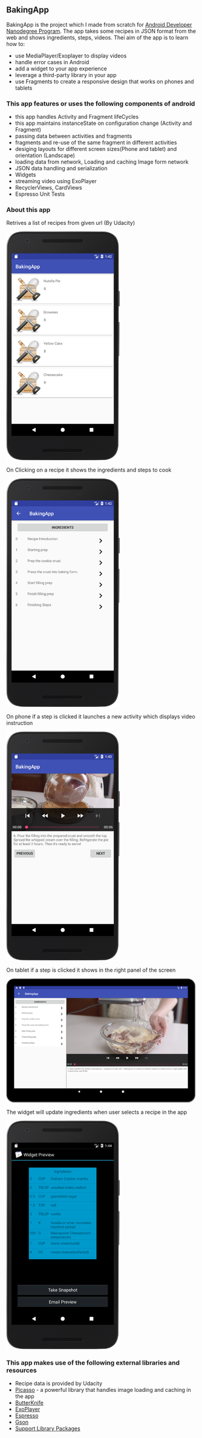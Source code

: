 ## BakingApp
 BakingApp is the project which I made from scratch for [Android Developer Nanodegree Program](https://eu.udacity.com/course/android-developer-nanodegree-by-google--nd801). The app takes some recipes in JSON format from the web and shows ingredients, steps, videos. Thei aim of the app is to learn how to:
 - use MediaPlayer/Exoplayer to display videos
 - handle error cases in Android
 - add a widget to your app experience
 - leverage a third-party library in your app
 - use Fragments to create a responsive design that works on phones and tablets

###  This app features or uses the following components of android

* this app handles Activity and Fragment lifeCycles
* this app maintains instanceState on configuration change (Activity and Fragment)
* passing data between activities and fragments
* fragments and re-use of the same fragment in different activities
* desiging layouts for different screen sizes(Phone and tablet) and orientation (Landscape)
* loading data from network, Loading and caching Image form network
* JSON data handling and serialization
* Widgets
* streaming video using ExoPlayer
* RecyclerViews, CardViews
* Espresso Unit Tests

### About this app

Retrives a list of recipes from given url (By Udacity)

<img src="https://raw.githubusercontent.com/tetiana-horobets/BakingApp/master/screens/device-2018-06-04-154234.png" width="300">

On Clicking on a recipe it shows the ingredients and steps to cook

<img src="https://raw.githubusercontent.com/tetiana-horobets/BakingApp/master/screens/device-2018-06-04-154306.png" width="300">

On phone if a step is clicked it launches a new activity which displays video instruction

<img src="https://raw.githubusercontent.com/tetiana-horobets/BakingApp/master/screens/device-2018-06-04-154408.png" width="300">

On tablet if a step is clicked it shows in the right panel of the screen

<img src="https://raw.githubusercontent.com/tetiana-horobets/BakingApp/master/screens/device-2018-06-04-171709.png" width="500">

The widget will update ingredients when user selects a recipe in the app

<img src="https://raw.githubusercontent.com/tetiana-horobets/BakingApp/master/screens/device-2018-06-04-154458.png" width="300">

### This app makes use of the following external libraries and resources

* Recipe data is provided by Udacity
* [Picasso](http://square.github.io/picasso/) - a powerful library that handles image loading and caching in the app
* [ButterKnife](http://jakewharton.github.io/butterknife/) 
* [ExoPlayer](https://github.com/google/ExoPlayer)
* [Espresso](https://developer.android.com/training/testing/espresso/)
* [Gson](https://github.com/google/gson)
* [Support Library Packages](https://developer.android.com/topic/libraries/support-library/packages)
